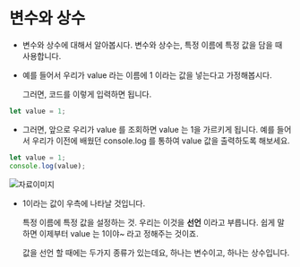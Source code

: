 # **변수와 상수**

- 변수와 상수에 대해서 알아봅시다. 변수와 상수는, 특정 이름에 특정 값을 담을 때 사용합니다.

- 예를 들어서 우리가 value 라는 이름에 1 이라는 값을 넣는다고 가정해봅시다.

  그러면, 코드를 이렇게 입력하면 됩니다.

```jsx
let value = 1;
```

- 그러면, 앞으로 우리가 value 를 조회하면 value 는 1을 가르키게 됩니다. 예를 들어서 우리가 이전에 배웠던 console.log 를 통하여 value 값을 출력하도록 해보세요.

```jsx
let value = 1;
console.log(value);
```

![자료이미지](https://i.imgur.com/BMkIXLN.png)

- 1이라는 값이 우측에 나타날 것입니다.

  특정 이름에 특정 값을 설정하는 것. 우리는 이것을 **선언** 이라고 부릅니다. 쉽게 말하면 이제부터 value 는 1이야~ 라고 정해주는 것이죠.

  값을 선언 할 때에는 두가지 종류가 있는데요, 하나는 변수이고, 하나는 상수입니다.
